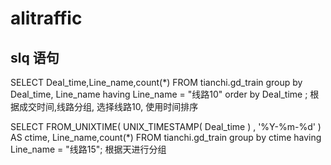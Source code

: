 # alitraffic





## slq 语句

SELECT Deal_time,Line_name,count(*) FROM tianchi.gd_train group by Deal_time, Line_name having Line_name = "线路10" order by Deal_time ;
根据成交时间,线路分组, 选择线路10, 使用时间排序

SELECT FROM_UNIXTIME( UNIX_TIMESTAMP( Deal_time ) , '%Y-%m-%d' ) AS ctime, Line_name,count(*) FROM tianchi.gd_train group by ctime having Line_name = "线路15";
根据天进行分组